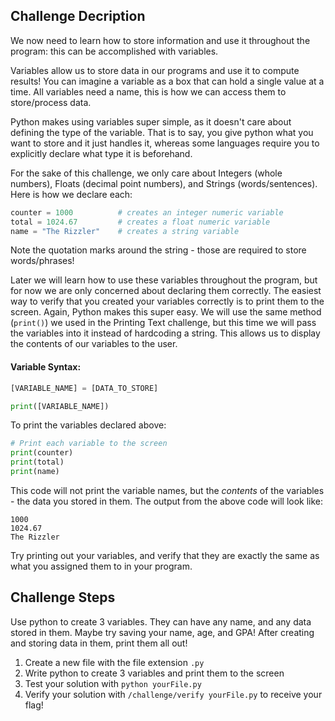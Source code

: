 ## Challenge Decription
We now need to learn how to store information and use it throughout the program: this can be accomplished with variables.

Variables allow us to store data in our programs and use it to compute results! You can imagine a variable as a box that can hold a single value at a time. All variables need a name, this is how we can access them to store/process data.

Python makes using variables super simple, as it doesn't care about defining the type of the variable. That is to say, you give python what you want to store and it just handles it, whereas some languages require you to explicitly declare what type it is beforehand.

For the sake of this challenge, we only care about Integers (whole numbers), Floats (decimal point numbers), and Strings (words/sentences). Here is how we declare each:
```python
counter = 1000          # creates an integer numeric variable
total = 1024.67		    # creates a float numeric variable
name = "The Rizzler" 	# creates a string variable
```
Note the quotation marks around the string - those are required to store words/phrases!

Later we will learn how to use these variables throughout the program, but for now we are only concerned about declaring them correctly. The easiest way to verify that you created your variables correctly is to print them to the screen. Again, Python makes this super easy. We will use the same method (`print()`) we used in the Printing Text challenge, but this time we will pass the variables into it instead of hardcoding a string. This allows us to display the contents of our variables to the user.

#### Variable Syntax:
```python
[VARIABLE_NAME] = [DATA_TO_STORE]

print([VARIABLE_NAME])
```
To print the variables declared above:
```python
# Print each variable to the screen
print(counter)
print(total)
print(name)
```
This code will not print the variable names, but the *contents* of the variables - the data you stored in them. The output from the above code will look like:
```commandline
1000
1024.67
The Rizzler
```
Try printing out your variables, and verify that they are exactly the same as what you assigned them to in your program. 



## Challenge Steps
Use python to create 3 variables. They can have any name, and any data stored in them. Maybe try saving your name, age, and GPA! 
After creating and storing data in them, print them all out!

1. Create a new file with the file extension `.py`
2. Write python to create 3 variables and print them to the screen
3. Test your solution with `python yourFile.py`
4. Verify your solution with `/challenge/verify yourFile.py` to receive your flag!
